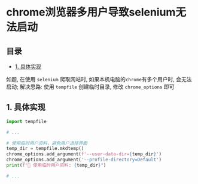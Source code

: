 # chrome浏览器多用户导致selenium无法启动

## 目录
- [1. 具体实现](#1-具体实现)

如题, 在使用 `selenium` 爬取网站时, 如果本机电脑的`chrome`有多个用户时, 会无法启动; 解决思路: 使用 `tempfile` 创建临时目录, 修改 `chrome_options` 即可

## 1. 具体实现

```py
import tempfile

# ...

# 使用临时用户资料，避免用户选择界面
temp_dir = tempfile.mkdtemp()
chrome_options.add_argument(f'--user-data-dir={temp_dir}')
chrome_options.add_argument('--profile-directory=Default')
print(f"📁 使用临时用户资料: {temp_dir}")

# ...
```

